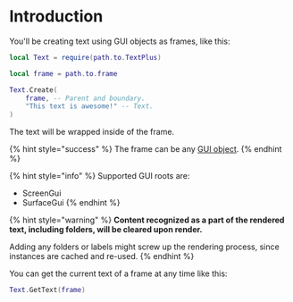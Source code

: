 # Introduction

You'll be creating text using GUI objects as frames, like this:

```lua
local Text = require(path.to.TextPlus)

local frame = path.to.frame

Text.Create(
	frame, -- Parent and boundary.
	"This text is awesome!" -- Text.
)
```

The text will be wrapped inside of the frame.

{% hint style="success" %}
The frame can be any [GUI object](https://create.roblox.com/docs/reference/engine/classes/GuiObject).
{% endhint %}



{% hint style="info" %}
Supported GUI roots are:

* ScreenGui
* SurfaceGui
{% endhint %}



{% hint style="warning" %}
**Content recognized as a part of the rendered text, including folders, will be cleared upon render.**

Adding any folders or labels might screw up the rendering process, since instances are cached and re-used.
{% endhint %}



You can get the current text of a frame at any time like this:

```lua
Text.GetText(frame)
```
